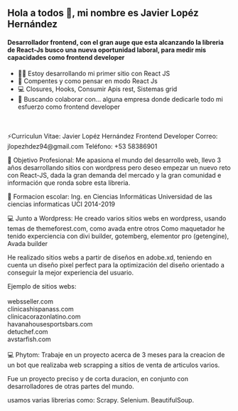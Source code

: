 ## Hola a todos 👋, mi nombre es  Javier Lopéz Hernández

#### Desarrollador frontend, con el gran auge que esta alcanzando la libreria de React-Js busco una nueva oportunidad laboral, para medir mis capacidades como frontend developer

- 👨‍💻 Estoy desarrollando mi primer sitio con React JS 
- 💯 Compentes y como pensar en modo React Js
- 💻 Closures, Hooks, Consumir Apis rest, Sistemas grid
- 👯 Buscando colaborar con... alguna empresa donde dedicarle todo mi esfuerzo como frontend developer
<br/>
</br>
⚡Curriculun Vitae:
 Javier Lopéz Hernández
 Frontend Developer
 Correo: jlopezhdez94@gmail.com Teléfono: +53 58386901 
 
 <br/>
 
 
 🤔 Objetivo Profesional:
 Me apasiona el mundo del desarrollo web, llevo 3 años desarrollando sitios con wordpress pero deseo empezar un nuevo reto con React-JS,
 dada la gran demanda del mercado y la gran comunidad e información que ronda sobre esta libreria.


 👯 Formacion escolar: Ing. en Ciencias Informáticas
 Universidad de las ciencias informaticas UCI 2014-2019
 
 
 💻 Junto a Wordpress:
 He creado varios sitios webs en wordpress, usando temas de themeforest.com, como avada entre otros
 Como maquetador he tenido experciencia con divi builder, gotemberg, elementor pro (getengine), Avada builder 
 
 He realizado sitios webs a partir de diseños en adobe.xd, teniendo en cuenta un diseño pixel perfect para la optimización del diseño orientado a conseguir
 la mejor experiencia del usuario.
 
 Ejemplo de sitios webs:<br/>
 <br/>
 websseller.com <br/>
 clinicashispanass.com <br/>
 clinicacorazonlatino.com <br/>
 havanahousesportsbars.com <br/>
 detuchef.com <br/>
 avstarfish.com <br/>
 <br/>
 💻 Phytom: Trabaje en un proyecto acerca de 3 meses para la creacion de un bot que realizaba web scrapping a sitios de venta de articulos varios.
 
 Fue un proyecto preciso y de corta duracion, en conjunto con desarrolladores de otras partes del mundo.
 
 usamos varias librerias como:
 Scrapy.
 Selenium.
 BeautifulSoup.
 
 
<!--
**Javier94cuba/Javier94cuba** is a ✨ _special_ ✨ repository because its `README.md` (this file) appears on your GitHub profile.

Here are some ideas to get you started:

- 🔭 I’m currently working on ... developing my first website but this time with React Js
- 🌱 I’m currently learning ...
- 👯 I’m looking to collaborate on ...
- 🤔 I’m looking for help with ...
- 💬 Ask me about ...
- 📫 How to reach me: ...
- 😄 Pronouns: ...
 Fun fact: ...
-->
